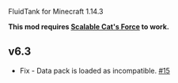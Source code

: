 FluidTank for Minecraft 1.14.3

**This mod requires [Scalable Cat's Force](https://minecraft.curseforge.com/projects/scalable-cats-force) to work.**

## v6.3
* Fix - Data pack is loaded as incompatible. [#15](https://github.com/Kotori316/FluidTank/issues/15)
